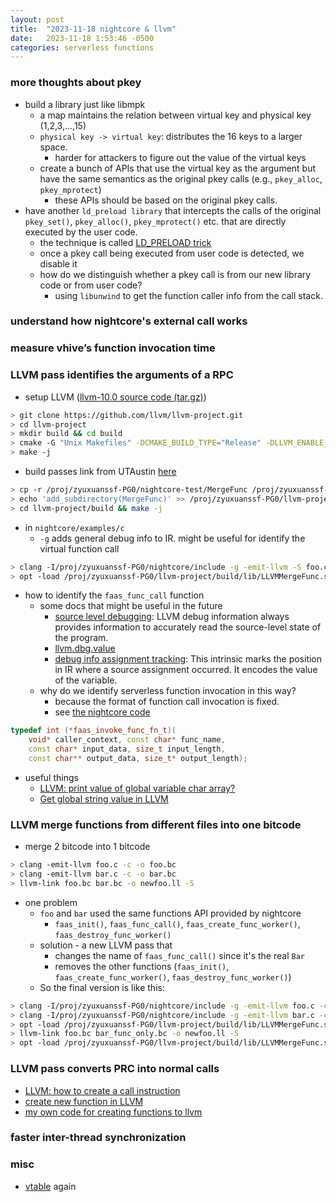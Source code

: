 ```yaml
---
layout: post
title:  "2023-11-18 nightcore & llvm"
date:   2023-11-18 1:53:46 -0500
categories: serverless functions
---
```

### more thoughts about pkey
- build a library just like libmpk
	+ a map maintains the relation between virtual key and physical key (1,2,3,...,15)
	+ `physical key -> virtual key`: distributes the 16 keys to a larger space.
		* harder for attackers to figure out the value of the virtual keys
	+ create a bunch of APIs that use the virtual key as the argument but have the same semantics as the original pkey calls (e.g., `pkey_alloc`, `pkey_mprotect`)
		* these APIs should be based on the original pkey calls. 
- have another `ld_preload library` that intercepts the calls of the original `pkey_set()`, `pkey_alloc()`, `pkey_mprotect()` etc. that are directly executed by the user code.
	+ the technique is called [LD_PRELOAD trick](https://stackoverflow.com/questions/426230/what-is-the-ld-preload-trick)
	+ once a pkey call being executed from user code is detected, we disable it
	+ how do we distinguish whether a pkey call is from our new library code or from user code?
		* using `libunwind` to get the function caller info from the call stack.

### understand how nightcore's external call works

### measure vhive’s function invocation time

### LLVM pass identifies the arguments of a RPC

- setup LLVM ([llvm-10.0 source code (tar.gz)](https://github.com/llvm/llvm-project/releases/tag/llvmorg-10.0.0))

```bash
> git clone https://github.com/llvm/llvm-project.git
> cd llvm-project
> mkdir build && cd build
> cmake -G "Unix Makefiles" -DCMAKE_BUILD_TYPE="Release" -DLLVM_ENABLE_PROJECTS="clang;clang-tools-extra;compiler-rt;lldb;lld" DLLVM_ENABLE_RUNTIMES="libcxx;libcxxabi" ../llvm
> make -j
```

- build passes
link from UTAustin [here](https://www.cs.utexas.edu/~pingali/CS380C/2020/assignments/llvm-guide.html)

```bash
> cp -r /proj/zyuxuanssf-PG0/nightcore-test/MergeFunc /proj/zyuxuanssf-PG0/llvm-project/llvm/lib/Transforms/
> echo 'add_subdirectory(MergeFunc)' >> /proj/zyuxuanssf-PG0/llvm-project/llvm/lib/CMakeList.txt
> cd llvm-project/build && make -j
```

- in `nightcore/examples/c`
  + `-g` adds general debug info to IR. might be useful for identify the virtual function call
  
```bash
> clang -I/proj/zyuxuanssf-PG0/nightcore/include -g -emit-llvm -S foo.c
> opt -load /proj/zyuxuanssf-PG0/llvm-project/build/lib/LLVMMergeFunc.so -MergeFunc < foo.ll > /dev/null
```

- how to identify the `faas_func_call` function
	+ some docs that might be useful in the future
		* [source level debugging](https://llvm.org/docs/SourceLevelDebugging.html): LLVM debug information always provides information to accurately read the source-level state of the program.
		* [llvm.dbg.value](https://llvm.org/docs/SourceLevelDebugging.html#llvm-dbg-value)	
		* [debug info assignment tracking](https://llvm.org/docs/AssignmentTracking.html): This intrinsic marks the position in IR where a source assignment occurred. It encodes the value of the variable.
	+ why do we identify serverless function invocation in this way?
		* because the format of function call invocation is fixed. 
		* see [the nightcore code](https://github.com/ut-osa/nightcore/blob/asplos-release/include/faas/worker_v1_interface.h#L22)

```c++
typedef int (*faas_invoke_func_fn_t)(
    void* caller_context, const char* func_name,
    const char* input_data, size_t input_length,
    const char** output_data, size_t* output_length);
```

- useful things
	+ [LLVM: print value of global variable char array?](https://stackoverflow.com/questions/53960500/llvm-how-to-convert-constantexpr-to-constantdataarray-so-i-can-print-value-of)
	+ [Get global string value in LLVM](https://stackoverflow.com/questions/50818343/get-global-string-value-in-llvm)

### LLVM merge functions from different files into one bitcode
- merge 2 bitcode into 1 bitcode

```bash
> clang -emit-llvm foo.c -c -o foo.bc
> clang -emit-llvm bar.c -c -o bar.bc
> llvm-link foo.bc bar.bc -o newfoo.ll -S
```

- one problem
	+ `foo` and `bar` used the same functions API provided by nightcore
		* `faas_init()`, `faas_func_call()`, `faas_create_func_worker()`, `faas_destroy_func_worker()`
	+ solution - a new LLVM pass that
		* changes the name of `faas_func_call()` since it's the real `Bar`
		* removes the other functions (`faas_init()`, `faas_create_func_worker()`, `faas_destroy_func_worker()`)
	+ So the final version is like this:

```bash
> clang -I/proj/zyuxuanssf-PG0/nightcore/include -g -emit-llvm foo.c -c -o foo.bc
> clang -I/proj/zyuxuanssf-PG0/nightcore/include -g -emit-llvm bar.c -c -o bar.bc
> opt -load /proj/zyuxuanssf-PG0/llvm-project/build/lib/LLVMMergeFunc.so -ChangeFuncName bar.bc -o bar_func_only.bc
> llvm-link foo.bc bar_func_only.bc -o newfoo.ll -S
> opt -load /proj/zyuxuanssf-PG0/llvm-project/build/lib/LLVMMergeFunc.so -MergeFunc < newfoo.ll > /dev/null
```

### LLVM pass converts PRC into normal calls
- [LLVM: how to create a call instruction](https://llvm.org/doxygen/classllvm_1_1CallInst.html)
- [create new function in LLVM](https://stackoverflow.com/questions/17297109/create-new-function-in-llvm)
- [my own code for creating functions to llvm](https://github.com/zyuxuan0115/cis573/blob/main/cis573lab11/src/Instrument.cpp)

### faster inter-thread synchronization


### misc
- [vtable](https://llvm.org/devmtg/2021-11/slides/2021-RelativeVTablesinC.pdf) again 
